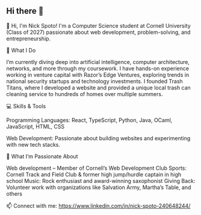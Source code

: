 ## Hi there 👋

👋 Hi, I'm Nick Spoto! I'm a Computer Science student at Cornell University (Class of 2027) passionate about web development, problem-solving, and entrepreneurship.

🔧 What I Do

I’m currently diving deep into artificial intelligence, computer architecture, networks, and more through my coursework.
I have hands-on experience working in venture capital with Razor’s Edge Ventures, exploring trends in national security startups and technology investments.
I founded Trash Titans, where I developed a website and provided a unique local trash can cleaning service to hundreds of homes over multiple summers.

💻 Skills & Tools

Programming Languages: React, TypeScript, Python, Java, OCaml, JavaScript, HTML, CSS

Web Development: Passionate about building websites and experimenting with new tech stacks.

🏃 What I’m Passionate About

Web development – Member of Cornell’s Web Development Club
Sports: Cornell Track and Field Club & former high jump/hurdle captain in high school
Music: Rock enthusiast and award-winning saxophonist
Giving Back: Volunteer work with organizations like Salvation Army, Martha’s Table, and others

📫 Connect with me: https://www.linkedin.com/in/nick-spoto-240648244/
